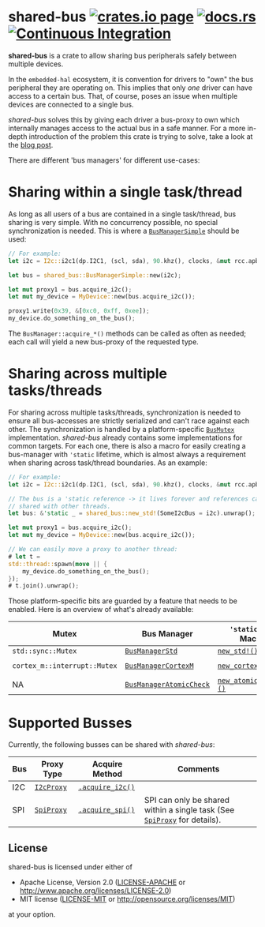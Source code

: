 shared-bus [![crates.io page](https://img.shields.io/crates/v/shared-bus)](https://crates.io/crates/shared-bus) [![docs.rs](https://docs.rs/shared-bus/badge.svg)](https://docs.rs/shared-bus) [![Continuous Integration](https://github.com/Rahix/shared-bus/actions/workflows/ci.yml/badge.svg)](https://github.com/Rahix/shared-bus/actions/workflows/ci.yml)
==========

**shared-bus** is a crate to allow sharing bus peripherals safely between multiple devices.

In the `embedded-hal` ecosystem, it is convention for drivers to "own" the bus peripheral they
are operating on.  This implies that only _one_ driver can have access to a certain bus.  That,
of course, poses an issue when multiple devices are connected to a single bus.

_shared-bus_ solves this by giving each driver a bus-proxy to own which internally manages
access to the actual bus in a safe manner.  For a more in-depth introduction of the problem
this crate is trying to solve, take a look at the [blog post][blog-post].

There are different 'bus managers' for different use-cases:

# Sharing within a single task/thread
As long as all users of a bus are contained in a single task/thread, bus sharing is very
simple.  With no concurrency possible, no special synchronization is needed.  This is where
a [`BusManagerSimple`] should be used:

```rust
// For example:
let i2c = I2c::i2c1(dp.I2C1, (scl, sda), 90.khz(), clocks, &mut rcc.apb1);

let bus = shared_bus::BusManagerSimple::new(i2c);

let mut proxy1 = bus.acquire_i2c();
let mut my_device = MyDevice::new(bus.acquire_i2c());

proxy1.write(0x39, &[0xc0, 0xff, 0xee]);
my_device.do_something_on_the_bus();
```

The `BusManager::acquire_*()` methods can be called as often as needed; each call will yield
a new bus-proxy of the requested type.

# Sharing across multiple tasks/threads
For sharing across multiple tasks/threads, synchronization is needed to ensure all bus-accesses
are strictly serialized and can't race against each other.  The synchronization is handled by
a platform-specific [`BusMutex`] implementation.  _shared-bus_ already contains some
implementations for common targets.  For each one, there is also a macro for easily creating
a bus-manager with `'static` lifetime, which is almost always a requirement when sharing across
task/thread boundaries.  As an example:

```rust
// For example:
let i2c = I2c::i2c1(dp.I2C1, (scl, sda), 90.khz(), clocks, &mut rcc.apb1);

// The bus is a 'static reference -> it lives forever and references can be
// shared with other threads.
let bus: &'static _ = shared_bus::new_std!(SomeI2cBus = i2c).unwrap();

let mut proxy1 = bus.acquire_i2c();
let mut my_device = MyDevice::new(bus.acquire_i2c());

// We can easily move a proxy to another thread:
# let t =
std::thread::spawn(move || {
    my_device.do_something_on_the_bus();
});
# t.join().unwrap();
```

Those platform-specific bits are guarded by a feature that needs to be enabled.  Here is an
overview of what's already available:

| Mutex | Bus Manager | `'static` Bus Macro | Feature Name |
| --- | --- | --- | --- |
| `std::sync::Mutex` | [`BusManagerStd`] | [`new_std!()`] | `std` |
| `cortex_m::interrupt::Mutex` | [`BusManagerCortexM`] | [`new_cortexm!()`] | `cortex-m` |
| NA | [`BusManagerAtomicCheck`] | [`new_atomic_check!()`] | `cortex-m` |

# Supported Busses
Currently, the following busses can be shared with _shared-bus_:

| Bus | Proxy Type | Acquire Method | Comments |
| --- | --- | --- | --- |
| I2C | [`I2cProxy`] | [`.acquire_i2c()`] | |
| SPI | [`SpiProxy`] | [`.acquire_spi()`] | SPI can only be shared within a single task (See [`SpiProxy`] for details). |


[`.acquire_i2c()`]: https://docs.rs/shared-bus/latest/shared_bus/struct.BusManager.html#method.acquire_i2c
[`.acquire_spi()`]: https://docs.rs/shared-bus/latest/shared_bus/struct.BusManager.html#method.acquire_spi
[`BusManagerCortexM`]: https://docs.rs/shared-bus/latest/shared_bus/type.BusManagerCortexM.html
[`BusManagerSimple`]: https://docs.rs/shared-bus/latest/shared_bus/type.BusManagerSimple.html
[`BusManagerAtomicCheck`]: https://docs.rs/shared-bus/latest/shared_bus/type.BusManagerAtomicCheck.html
[`BusManagerStd`]: https://docs.rs/shared-bus/latest/shared_bus/type.BusManagerStd.html
[`BusMutex`]: https://docs.rs/shared-bus/latest/shared_bus/trait.BusMutex.html
[`I2cProxy`]: https://docs.rs/shared-bus/latest/shared_bus/struct.I2cProxy.html
[`SpiProxy`]: https://docs.rs/shared-bus/latest/shared_bus/struct.SpiProxy.html
[`new_cortexm!()`]: https://docs.rs/shared-bus/latest/shared_bus/macro.new_cortexm.html
[`new_atomic_check!()`]: https://docs.rs/shared-bus/latest/shared_bus/macro.new_atomic_check.html
[`new_std!()`]: https://docs.rs/shared-bus/latest/shared_bus/macro.new_std.html
[blog-post]: https://blog.rahix.de/001-shared-bus

## License
shared-bus is licensed under either of

 * Apache License, Version 2.0 ([LICENSE-APACHE](LICENSE-APACHE) or http://www.apache.org/licenses/LICENSE-2.0)
 * MIT license ([LICENSE-MIT](LICENSE-MIT) or http://opensource.org/licenses/MIT)

at your option.
